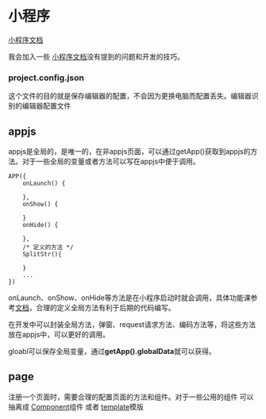 # 小程序

[小程序文档](http://developers.weixin.qq.com/miniprogram/dev/)

我会加入一些 [小程序文档](http://developers.weixin.qq.com/miniprogram/dev/)没有提到的问题和开发的技巧。

### project.config.json

这个文件的目的就是保存编辑器的配置，不会因为更换电脑而配置丢失。编辑器识别的编辑器配置文件

## appjs

appjs是全局的，是唯一的，在非appjs页面，可以通过getApp()获取到appjs的方法。对于一些全局的变量或者方法可以写在appjs中便于调用。

```
APP({
    onLaunch() {

    },
    onShow() {

    }
    onHide() {

    },
    /* 定义的方法 */
    SplitStr(){

    }
    ...
})
```
onLaunch、onShow、onHide等方法是在小程序启动时就会调用，具体功能课参考[文档](http://developers.weixin.qq.com/miniprogram/dev/framework/app-service/app.html)，合理的定义全局方法有利于后期的代码编写。

在开发中可以封装全局方法，弹窗、request请求方法、编码方法等，将这些方法放在appjs中，可以更好的调用。

gloabl可以保存全局变量，通过**getApp().globalData**就可以获得。

## page

注册一个页面时，需要合理的配置页面的方法和组件。对于一些公用的组件 可以 抽离成 [Component](http://developers.weixin.qq.com/miniprogram/dev/framework/custom-component/wxml-wxss.html)组件 或者 [template](http://developers.weixin.qq.com/miniprogram/dev/framework/view/wxml/template.html)模版



